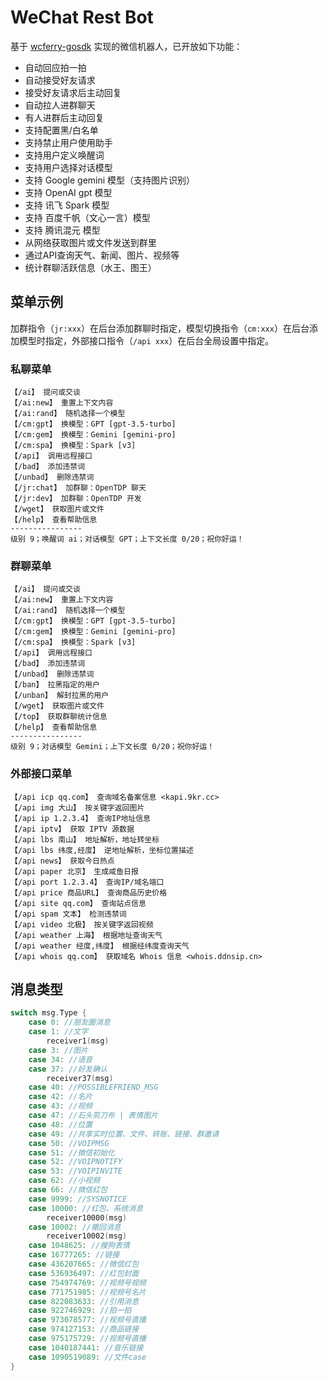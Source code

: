 # WeChat Rest Bot

基于 [wcferry-gosdk](https://github.com/opentdp/wechat-rest/tree/master/wcferry) 实现的微信机器人，已开放如下功能：

- 自动回应拍一拍
- 自动接受好友请求
- 接受好友请求后主动回复
- 自动拉人进群聊天
- 有人进群后主动回复
- 支持配置黑/白名单
- 支持禁止用户使用助手
- 支持用户定义唤醒词
- 支持用户选择对话模型
- 支持 Google gemini 模型（支持图片识别）
- 支持 OpenAI gpt 模型
- 支持 讯飞 Spark 模型
- 支持 百度千帆（文心一言）模型
- 支持 腾讯混元 模型
- 从网络获取图片或文件发送到群里
- 通过API查询天气、新闻、图片、视频等
- 统计群聊活跃信息（水王、图王）

## 菜单示例

加群指令（`jr:xxx`）在后台添加群聊时指定，模型切换指令（`cm:xxx`）在后台添加模型时指定，外部接口指令（`/api xxx`）在后台全局设置中指定。

### 私聊菜单

```text
【/ai】 提问或交谈
【/ai:new】 重置上下文内容
【/ai:rand】 随机选择一个模型
【/cm:gpt】 换模型：GPT [gpt-3.5-turbo]
【/cm:gem】 换模型：Gemini [gemini-pro]
【/cm:spa】 换模型：Spark [v3]
【/api】 调用远程接口
【/bad】 添加违禁词
【/unbad】 删除违禁词
【/jr:chat】 加群聊：OpenTDP 聊天
【/jr:dev】 加群聊：OpenTDP 开发
【/wget】 获取图片或文件
【/help】 查看帮助信息
----------------
级别 9；唤醒词 ai；对话模型 GPT；上下文长度 0/20；祝你好运！
```

### 群聊菜单

```text
【/ai】 提问或交谈
【/ai:new】 重置上下文内容
【/ai:rand】 随机选择一个模型
【/cm:gpt】 换模型：GPT [gpt-3.5-turbo]
【/cm:gem】 换模型：Gemini [gemini-pro]
【/cm:spa】 换模型：Spark [v3]
【/api】 调用远程接口
【/bad】 添加违禁词
【/unbad】 删除违禁词
【/ban】 拉黑指定的用户
【/unban】 解封拉黑的用户
【/wget】 获取图片或文件
【/top】 获取群聊统计信息
【/help】 查看帮助信息
----------------
级别 9；对话模型 Gemini；上下文长度 0/20；祝你好运！
```

### 外部接口菜单

```text
【/api icp qq.com】 查询域名备案信息 <kapi.9kr.cc>
【/api img 大山】 按关键字返回图片
【/api ip 1.2.3.4】 查询IP地址信息
【/api iptv】 获取 IPTV 源数据
【/api lbs 南山】 地址解析，地址转坐标
【/api lbs 纬度,经度】 逆地址解析，坐标位置描述
【/api news】 获取今日热点
【/api paper 北京】 生成咸鱼日报
【/api port 1.2.3.4】 查询IP/域名端口
【/api price 商品URL】 查询商品历史价格
【/api site qq.com】 查询站点信息
【/api spam 文本】 检测违禁词
【/api video 北极】 按关键字返回视频
【/api weather 上海】 根据地址查询天气
【/api weather 经度,纬度】 根据经纬度查询天气
【/api whois qq.com】 获取域名 Whois 信息 <whois.ddnsip.cn>
```

## 消息类型

```go
switch msg.Type {
    case 0: //朋友圈消息
    case 1: //文字
        receiver1(msg)
    case 3: //图片
    case 34: //语音
    case 37: //好友确认
        receiver37(msg)
    case 40: //POSSIBLEFRIEND_MSG
    case 42: //名片
    case 43: //视频
    case 47: //石头剪刀布 | 表情图片
    case 48: //位置
    case 49: //共享实时位置、文件、转账、链接、群邀请
    case 50: //VOIPMSG
    case 51: //微信初始化
    case 52: //VOIPNOTIFY
    case 53: //VOIPINVITE
    case 62: //小视频
    case 66: //微信红包
    case 9999: //SYSNOTICE
    case 10000: //红包、系统消息
        receiver10000(msg)
    case 10002: //撤回消息
        receiver10002(msg)
    case 1048625: //搜狗表情
    case 16777265: //链接
    case 436207665: //微信红包
    case 536936497: //红包封面
    case 754974769: //视频号视频
    case 771751985: //视频号名片
    case 822083633: //引用消息
    case 922746929: //拍一拍
    case 973078577: //视频号直播
    case 974127153: //商品链接
    case 975175729: //视频号直播
    case 1040187441: //音乐链接
    case 1090519089: //文件case
}
```
